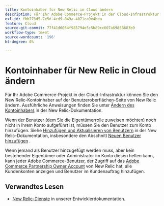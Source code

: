```yaml
---
title: Kontoinhaber für New Relic in Cloud ändern
description: Für Ihr Adobe Commerce-Projekt in der Cloud-Infrastruktur können Sie den New Relic-Kontoinhaber auf der Benutzeroberflächen-Seite von New Relic ändern. Ausführliche Anweisungen finden Sie unter [Ändern des Kontoinhabers](https://docs.newrelic.com/docs/accounts/accounts/roles-permissions/change-account-owner) in der New Relic-Dokumentation.
exl-id: fbb778d5-7e5d-4cd9-849a-4071ca9e4bea
feature: Cloud
source-git-commit: 77f41d6034f985794e5c5b89cc007a69858683b9
workflow-type: tm+mt
source-wordcount: '196'
ht-degree: 0%

---
```


# Kontoinhaber für New Relic in Cloud ändern

Für Ihr Adobe Commerce-Projekt in der Cloud-Infrastruktur können Sie den New Relic-Kontoinhaber auf der Benutzeroberflächen-Seite von New Relic ändern. Ausführliche Anweisungen finden Sie unter [Ändern des Kontoinhabers](https://docs.newrelic.com/docs/accounts/accounts-billing/new-relic-one-user-management/account-user-mgmt-tutorial/) in der New Relic-Dokumentation.

Wenn der Benutzer (dem Sie die Eigentümerrolle zuweisen möchten) noch nicht in Ihrem Konto aufgeführt ist, müssen Sie den Benutzer zum Konto hinzufügen. Siehe [Hinzufügen und Aktualisieren von Benutzern](https://docs.newrelic.com/docs/accounts/accounts-billing/new-relic-one-user-management/user-management-ui-and-tasks/#add-users) in der New Relic-Dokumentation, insbesondere den Abschnitt [Neuen Benutzer hinzufügen](https://docs.newrelic.com/docs/accounts/accounts/roles-permissions/add-update-users#adding_users) .

Wenn jemand als Benutzer hinzugefügt werden muss, aber kein bestehender Eigentümer oder Administrator im Konto diesen helfen kann, kann jeder Adobe Commerce-Benutzer, der Zugriff auf das [Adobe Commerce Partnership Owner Account](https://account.newrelic.com/accounts/1311131/users) von New Relic hat, alle Kundenkonten anzeigen und Benutzer im Kundenauftrag hinzufügen.

## Verwandtes Lesen

* [New Relic-Dienste](https://experienceleague.adobe.com/en/docs/commerce-cloud-service/user-guide/monitor/new-relic/new-relic-service) in unserer Entwicklerdokumentation.
